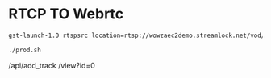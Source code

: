 # RTCP TO Webrtc

```bash
gst-launch-1.0 rtspsrc location=rtsp://wowzaec2demo.streamlock.net/vod/mp4:BigBuckBunny_115k.mp4 ! decodebin ! videoconvert ! vp8enc error-resilient=partitions keyframe-max-dist=10 auto-alt-ref=true cpu-used=5 deadline=1 ! rtpvp8pay ! udpsink host=127.0.0.1 port=5004
```

```bash
./prod.sh
```

/api/add_track
/view?id=0
